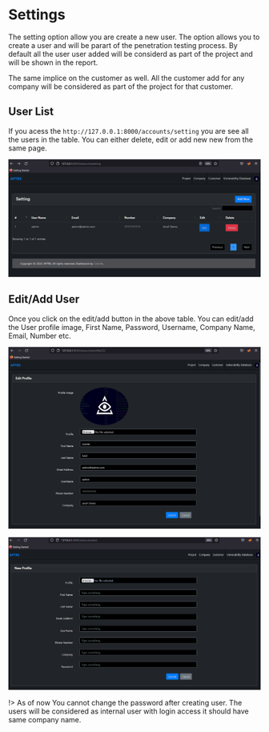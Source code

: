 # Settings

The setting option allow you are create a new user. The option allows you to create a user and will be parart of the penetration testing process. By default all the user user added will be considerd as part of the project and will be shown in the report.

The same implice on the customer as well. All the customer add for any company will be considered as part of the project for that customer.


## User List

If you acess the `http://127.0.0.1:8000/accounts/setting` you are see all the users in the table. You can either delete, edit or add new new from the same page.

![View User](image/View%20User.png)

## Edit/Add User 

Once you click on the edit/add button in the above table. You can edit/add the User profile image, First Name, Password, Username, Company Name, Email, Number etc.

![Edit User](image/Edit%20User.png)

![Add User](image/Add%20User.png)

!> As of now You cannot change the password after creating user. The users will be considered as internal user with login access it should have same company name.